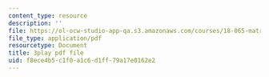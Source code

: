 ```yaml
---
content_type: resource
description: ''
file: https://ol-ocw-studio-app-qa.s3.amazonaws.com/courses/18-065-matrix-methods-in-data-analysis-signal-processing-and-machine-learning-spring-2018/f8ece4b5c1f0a1c6d1ff79a17e0162e2_MuEW9pG9oxE.pdf
file_type: application/pdf
resourcetype: Document
title: 3play pdf file
uid: f8ece4b5-c1f0-a1c6-d1ff-79a17e0162e2
---
```

